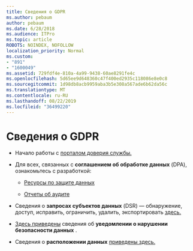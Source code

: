 ```yaml
---
title: Сведения о GDPR
ms.author: pebaum
author: pebaum
ms.date: 6/28/2018
ms.audience: ITPro
ms.topic: article
ROBOTS: NOINDEX, NOFOLLOW
localization_priority: Normal
ms.custom:
- "891"
- "1600049"
ms.assetid: 729fdf4e-810a-4a99-9438-60ae8291fe4c
ms.openlocfilehash: 5d65ee9d648360c47f400ed2935c118086e8e0c8
ms.sourcegitcommit: 1d98db8acb9959aba3b5e308a567ade6b62da56c
ms.translationtype: MT
ms.contentlocale: ru-RU
ms.lasthandoff: 08/22/2019
ms.locfileid: "36499220"
---
```

# <a name="information-about-gdpr"></a>Сведения о GDPR

- Начало работы с [порталом доверия службы.](https://servicetrust.microsoft.com/ViewPage/GDPRGetStarted)

- Для всех, связанных с **соглашением об обработке данных** (DPA), ознакомьтесь с разработкой:

  - [Ресурсы по защите данных](https://servicetrust.microsoft.com/ViewPage/TrustDocuments)

  - [Отчеты об аудите](https://servicetrust.microsoft.com/ViewPage/MSComplianceGuide)

- Сведения о **запросах субъектов данных** (DSR) — обнаружение, доступ, исправить, ограничить, удалить, экспортировать [здесь.](https://docs.microsoft.com/microsoft-365/compliance/gdpr-dsr-office365)

- [Здесь приведены](https://servicetrust.microsoft.com/ViewPage/GDPRBreach) сведения об **уведомлении о нарушении безопасности данных** .

- Сведения о **расположении данных** [приведены здесь.](https://products.office.com/where-is-your-data-located?ms.officeurl=datamaps&amp;geo=All#All)
